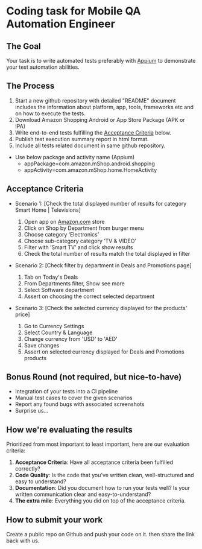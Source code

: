 # Coding task for Mobile QA Automation Engineer

## The Goal

Your task is to write automated tests preferably with [Appium](https://appium.io/) to demonstrate your test automation abilities.

## The Process

1. Start a new github repository with detailed "README" document includes the information about platform, app, tools, frameworks etc and on how to execute the tests.
1. Download Amazon Shopping Android or App Store Package (APK or IPA)
1. Write end-to-end tests fulfilling the [Acceptance Criteria](#acceptance-criteria) below.
1. Publish test execution summary report in html format.
1. Include all tests related document in same github repository.

- Use below package and activity name (Appium)
  - appPackage=com.amazon.mShop.android.shopping
  - appActivity=com.amazon.mShop.home.HomeActivity

## Acceptance Criteria

- Scenario 1: [Check the total displayed number of results for category Smart Home | Televisions]

  1.  Open app on [Amazon.com](https://www.amazon.com/) store
  2.  Click on Shop by Department from burger menu
  3.  Choose category ‘Electronics’
  4.  Choose sub-category category ’TV & VIDEO’
  5.  Filter with ’Smart TV’ and click show results
  6.  Check the total number of results match the total displayed in filter

- Scenario 2: [Check filter by department in Deals and Promotions page]

  1. Tab on Today's Deals
  2. From Departments filter, Show see more
  3. Select Software department
  4. Assert on choosing the correct selected department

- Scenario 3: [Check the selected currency displayed for the products' price]

  1. Go to Currency Settings
  2. Select Country & Language
  3. Change currency from 'USD' to 'AED'
  4. Save changes
  5. Assert on selected currency displayed for Deals and Promotions products

## Bonus Round (not required, but nice-to-have)

- Integration of your tests into a CI pipeline
- Manual test cases to cover the given scenarios
- Report any found bugs with associated screenshots
- Surprise us…

## How we're evaluating the results

Prioritized from most important to least important, here are our evaluation criteria:

1. **Acceptance Criteria**: Have all acceptance criteria been fulfilled correctly?
1. **Code Quality**: Is the code that you've written clean, well-structured and easy to understand?
1. **Documentation**: Did you document how to run your tests well? Is your written communication clear and easy-to-understand?
1. **The extra mile**: Everything you did on top of the acceptance criteria.

## How to submit your work

Create a public repo on Github and push your code on it. then share the link back with us.
